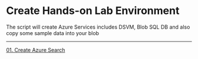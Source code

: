 # Create Hands-on Lab Environment

The script will create Azure Services includes DSVM, Blob SQL DB and also copy some sample data into your blob



---
[01. Create Azure Search](01CreateSearch.md)